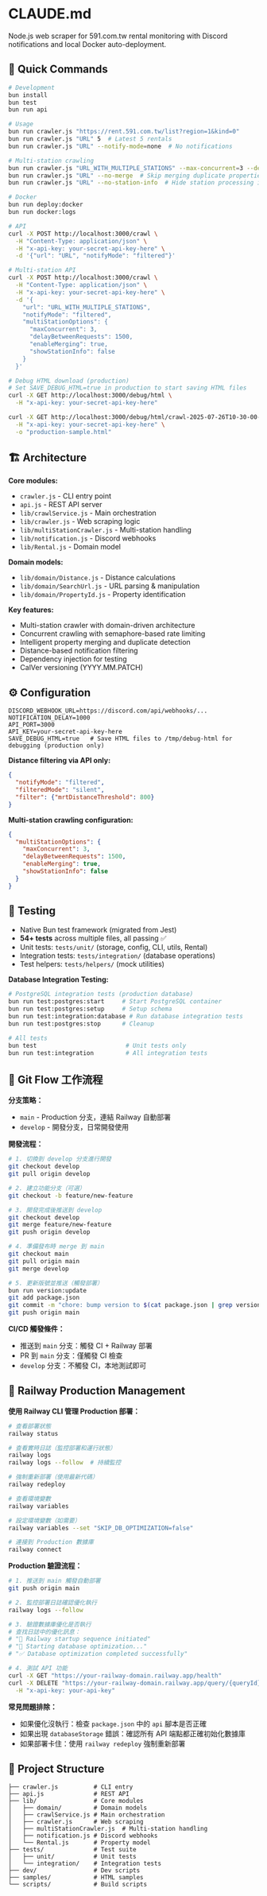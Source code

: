 # CLAUDE.md

Node.js web scraper for 591.com.tw rental monitoring with Discord notifications and local Docker auto-deployment.

## 🚀 Quick Commands

```bash
# Development
bun install
bun test
bun run api

# Usage
bun run crawler.js "https://rent.591.com.tw/list?region=1&kind=0"
bun run crawler.js "URL" 5  # Latest 5 rentals
bun run crawler.js "URL" --notify-mode=none  # No notifications

# Multi-station crawling
bun run crawler.js "URL_WITH_MULTIPLE_STATIONS" --max-concurrent=3 --delay=1500
bun run crawler.js "URL" --no-merge  # Skip merging duplicate properties
bun run crawler.js "URL" --no-station-info  # Hide station processing info

# Docker
bun run deploy:docker
bun run docker:logs

# API
curl -X POST http://localhost:3000/crawl \
  -H "Content-Type: application/json" \
  -H "x-api-key: your-secret-api-key-here" \
  -d '{"url": "URL", "notifyMode": "filtered"}'

# Multi-station API
curl -X POST http://localhost:3000/crawl \
  -H "Content-Type: application/json" \
  -H "x-api-key: your-secret-api-key-here" \
  -d '{
    "url": "URL_WITH_MULTIPLE_STATIONS",
    "notifyMode": "filtered",
    "multiStationOptions": {
      "maxConcurrent": 3,
      "delayBetweenRequests": 1500,
      "enableMerging": true,
      "showStationInfo": false
    }
  }'

# Debug HTML download (production)
# Set SAVE_DEBUG_HTML=true in production to start saving HTML files
curl -X GET http://localhost:3000/debug/html \
  -H "x-api-key: your-secret-api-key-here"

curl -X GET http://localhost:3000/debug/html/crawl-2025-07-26T10-30-00-000Z.html \
  -H "x-api-key: your-secret-api-key-here" \
  -o "production-sample.html"
```

## 🏗️ Architecture

**Core modules:**
- `crawler.js` - CLI entry point
- `api.js` - REST API server  
- `lib/crawlService.js` - Main orchestration
- `lib/crawler.js` - Web scraping logic
- `lib/multiStationCrawler.js` - Multi-station handling
- `lib/notification.js` - Discord webhooks
- `lib/Rental.js` - Domain model

**Domain models:**
- `lib/domain/Distance.js` - Distance calculations
- `lib/domain/SearchUrl.js` - URL parsing & manipulation
- `lib/domain/PropertyId.js` - Property identification

**Key features:**
- Multi-station crawler with domain-driven architecture
- Concurrent crawling with semaphore-based rate limiting
- Intelligent property merging and duplicate detection
- Distance-based notification filtering  
- Dependency injection for testing
- CalVer versioning (YYYY.MM.PATCH)

## ⚙️ Configuration

```env
DISCORD_WEBHOOK_URL=https://discord.com/api/webhooks/...
NOTIFICATION_DELAY=1000
API_PORT=3000
API_KEY=your-secret-api-key-here
SAVE_DEBUG_HTML=true   # Save HTML files to /tmp/debug-html for debugging (production only)
```

**Distance filtering via API only:**
```json
{
  "notifyMode": "filtered",
  "filteredMode": "silent", 
  "filter": {"mrtDistanceThreshold": 800}
}
```

**Multi-station crawling configuration:**
```json
{
  "multiStationOptions": {
    "maxConcurrent": 3,
    "delayBetweenRequests": 1500,
    "enableMerging": true,
    "showStationInfo": false
  }
}
```

## 🧪 Testing

- Native Bun test framework (migrated from Jest)
- **54+ tests** across multiple files, all passing ✅
- Unit tests: `tests/unit/` (storage, config, CLI, utils, Rental)
- Integration tests: `tests/integration/` (database operations)
- Test helpers: `tests/helpers/` (mock utilities)

**Database Integration Testing:**
```bash
# PostgreSQL integration tests (production database)
bun run test:postgres:start     # Start PostgreSQL container
bun run test:postgres:setup     # Setup schema
bun run test:integration:database # Run database integration tests
bun run test:postgres:stop      # Cleanup

# All tests
bun test                         # Unit tests only
bun run test:integration         # All integration tests
```

## 🔄 Git Flow 工作流程

**分支策略：**
- `main` - Production 分支，連結 Railway 自動部署
- `develop` - 開發分支，日常開發使用

**開發流程：**
```bash
# 1. 切換到 develop 分支進行開發
git checkout develop
git pull origin develop

# 2. 建立功能分支（可選）
git checkout -b feature/new-feature

# 3. 開發完成後推送到 develop
git checkout develop
git merge feature/new-feature
git push origin develop

# 4. 準備發布時 merge 到 main
git checkout main
git pull origin main
git merge develop

# 5. 更新版號並推送（觸發部署）
bun run version:update
git add package.json
git commit -m "chore: bump version to $(cat package.json | grep version | cut -d'"' -f4)"
git push origin main
```

**CI/CD 觸發條件：**
- 推送到 `main` 分支：觸發 CI + Railway 部署
- PR 到 `main` 分支：僅觸發 CI 檢查
- `develop` 分支：不觸發 CI，本地測試即可

## 🚄 Railway Production Management

**使用 Railway CLI 管理 Production 部署：**

```bash
# 查看部署狀態
railway status

# 查看實時日誌（監控部署和運行狀態）
railway logs
railway logs --follow  # 持續監控

# 強制重新部署（使用最新代碼）
railway redeploy

# 查看環境變數
railway variables

# 設定環境變數（如需要）
railway variables --set "SKIP_DB_OPTIMIZATION=false"

# 連接到 Production 數據庫
railway connect
```

**Production 驗證流程：**
```bash
# 1. 推送到 main 觸發自動部署
git push origin main

# 2. 監控部署日誌確認優化執行
railway logs --follow

# 3. 驗證數據庫優化是否執行
# 查找日誌中的優化訊息：
# "🚀 Railway startup sequence initiated"
# "🚀 Starting database optimization..."
# "✅ Database optimization completed successfully"

# 4. 測試 API 功能
curl -X GET "https://your-railway-domain.railway.app/health"
curl -X DELETE "https://your-railway-domain.railway.app/query/{queryId}/clear?confirm=true" \
  -H "x-api-key: your-api-key"
```

**常見問題排除：**
- 如果優化沒執行：檢查 `package.json` 中的 `api` 腳本是否正確
- 如果出現 `databaseStorage` 錯誤：確認所有 API 端點都正確初始化數據庫
- 如果部署卡住：使用 `railway redeploy` 強制重新部署

## 📁 Project Structure

```
├── crawler.js          # CLI entry
├── api.js              # REST API
├── lib/                # Core modules
│   ├── domain/         # Domain models
│   ├── crawlService.js # Main orchestration
│   ├── crawler.js      # Web scraping
│   ├── multiStationCrawler.js  # Multi-station handling
│   ├── notification.js # Discord webhooks
│   └── Rental.js       # Property model
├── tests/              # Test suite
│   ├── unit/           # Unit tests
│   └── integration/    # Integration tests
├── dev/                # Dev scripts
├── samples/            # HTML samples
└── scripts/            # Build scripts
```